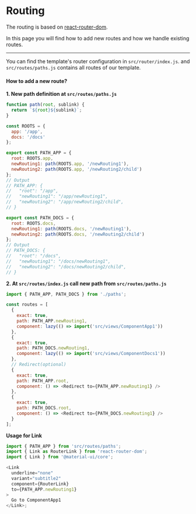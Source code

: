 # Routing

The routing is based on [react-router-dom](https://reactrouter.com/web/guides/quick-start).

In this page you will find how to add new routes and how we handle existing routes.

---

You can find the template's router configuration in `src/router/index.js`.
and `src/routes/paths.js` contains all routes of our template.

#### How to add a new route?

**1. New path definition at `src/routes/paths.js`**

```js
function path(root, sublink) {
  return `${root}${sublink}`;
}

const ROOTS = {
  app: '/app',
  docs: '/docs'
};

export const PATH_APP = {
  root: ROOTS.app,
  newRouting1: path(ROOTS.app, '/newRouting1'),
  newRouting2: path(ROOTS.app, '/newRouting2/child')
};
// Output
// PATH_APP: {
//   "root": "/app",
//   "newRouting1": "/app/newRouting1",
//   "newRouting2": "/app/newRouting2/child",
// }

export const PATH_DOCS = {
  root: ROOTS.docs,
  newRouting1: path(ROOTS.docs, '/newRouting1'),
  newRouting2: path(ROOTS.docs, '/newRouting2/child')
};
// Output
// PATH_DOCS: {
//   "root": "/docs",
//   "newRouting1": "/docs/newRouting1",
//   "newRouting2": "/docs/newRouting2/child",
// }
```

**2. At `src/routes/index.js` call new path from `src/routes/paths.js`**

```js
import { PATH_APP, PATH_DOCS } from './paths';

const routes = [
  {
    exact: true,
    path: PATH_APP.newRouting1,
    component: lazy(() => import('src/views/ComponentApp1'))
  },
  {
    exact: true,
    path: PATH_DOCS.newRouting1,
    component: lazy(() => import('src/views/ComponentDocs1'))
  },
  // Redirect(optional)
  {
    exact: true,
    path: PATH_APP.root,
    component: () => <Redirect to={PATH_APP.newRouting1} />
  },
  {
    exact: true,
    path: PATH_DOCS.root,
    component: () => <Redirect to={PATH_DOCS.newRouting1} />
  }
];
```

**Usage for Link**

```js
import { PATH_APP } from 'src/routes/paths';
import { Link as RouterLink } from 'react-router-dom';
import { Link } from '@material-ui/core';

<Link
  underline="none"
  variant="subtitle2"
  component={RouterLink}
  to={PATH_APP.newRouting1}
>
  Go to ComponentApp1
</Link>;
```
